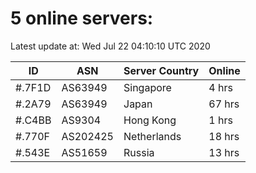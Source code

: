 # 5 online servers:

Latest update at: Wed Jul 22 04:10:10 UTC 2020

| ID | ASN | Server Country | Online |
| -- | --- | -------------- | ------ |
| #.7F1D | AS63949 | Singapore | 4 hrs |
| #.2A79 | AS63949 | Japan | 67 hrs |
| #.C4BB | AS9304 | Hong Kong | 1 hrs |
| #.770F | AS202425 | Netherlands | 18 hrs |
| #.543E | AS51659 | Russia | 13 hrs |

